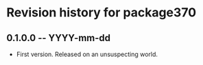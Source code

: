 # Revision history for package370

## 0.1.0.0 -- YYYY-mm-dd

* First version. Released on an unsuspecting world.
